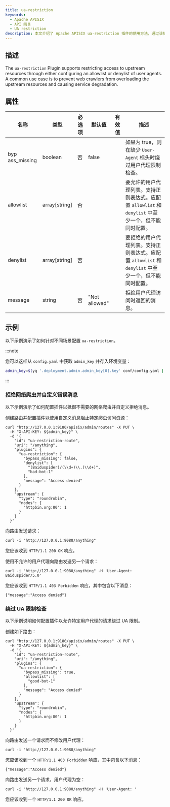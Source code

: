 ```yaml
---
title: ua-restriction
keywords:
  - Apache APISIX
  - API 网关
  - UA restriction
description: 本文介绍了 Apache APISIX ua-restriction 插件的使用方法，通过该插件可以将指定的 User-Agent 列入白名单或黑名单来限制对服务或路由的访问。
---
```


<!--
#
# Licensed to the Apache Software Foundation (ASF) under one or more
# contributor license agreements.  See the NOTICE file distributed with
# this work for additional information regarding copyright ownership.
# The ASF licenses this file to You under the Apache License, Version 2.0
# (the "License"); you may not use this file except in compliance with
# the License.  You may obtain a copy of the License at
#
#     http://www.apache.org/licenses/LICENSE-2.0
#
# Unless required by applicable law or agreed to in writing, software
# distributed under the License is distributed on an "AS IS" BASIS,
# WITHOUT WARRANTIES OR CONDITIONS OF ANY KIND, either express or implied.
# See the License for the specific language governing permissions and
# limitations under the License.
#
-->

<head>
  <link rel="canonical" href="https://docs.api7.ai/hub/ua-restriction" />
</head>

## 描述

The `ua-restriction` Plugin supports restricting access to upstream resources through either configuring an allowlist or denylist of user agents. A common use case is to prevent web crawlers from overloading the upstream resources and causing service degradation.

## 属性

| 名称    | 类型          | 必选项 | 默认值 | 有效值 | 描述                             |
| --------- | ------------- | ------ | ------ | ------ | -------------------------------- |
| byp​​ass_missing |boolean| 否 | false | | 如果为 true，则在缺少 `User-Agent` 标头时绕过用户代理限制检查。|
| allowlist | array[string] | 否 | | | 要允许的用户代理列表。支持正则表达式。应配置 `allowlist` 和 `denylist` 中至少一个，但不能同时配置。|
| denylist | array[string] | 否 | | | 要拒绝的用户代理列表。支持正则表达式。应配置 `allowlist` 和 `denylist` 中至少一个，但不能同时配置。|
| message | string | 否 | "Not allowed" | | 拒绝用户代理访问时返回的消息。|

## 示例

以下示例演示了如何针对不同场景配置 `ua-restriction`。

:::note

您可以这样从 `config.yaml` 中获取 `admin_key` 并存入环境变量：

```bash
admin_key=$(yq '.deployment.admin.admin_key[0].key' conf/config.yaml | sed 's/"//g')
```

:::

### 拒绝网络爬虫并自定义错误消息

以下示例演示了如何配置插件以抵御不需要的网络爬虫并自定义拒绝消息。

创建路由并配置插件以使用自定义消息阻止特定爬虫访问资源：

```shell
curl "http://127.0.0.1:9180/apisix/admin/routes" -X PUT \
  -H "X-API-KEY: ${admin_key}" \
  -d '{
    "id": "ua-restriction-route",
    "uri": "/anything",
    "plugins": {
      "ua-restriction": {
        "bypass_missing": false,
        "denylist": [
          "(Baiduspider)/(\\d+)\\.(\\d+)",
          "bad-bot-1"
        ],
        "message": "Access denied"
      }
    },
    "upstream": {
      "type": "roundrobin",
      "nodes": {
        "httpbin.org:80": 1
      }
    }
  }'
```

向路由发送请求：

```shell
curl -i "http://127.0.0.1:9080/anything"
```

您应该收到 `HTTP/1.1 200 OK` 响应。

使用不允许的用户代理向路由发送另一个请求：

```shell
curl -i "http://127.0.0.1:9080/anything" -H 'User-Agent: Baiduspider/5.0'
```

您应该收到 `HTTP/1.1 403 Forbidden` 响应，其中包含以下消息：

```text
{"message":"Access denied"}
```

### 绕过 UA 限制检查

以下示例说明如何配置插件以允许特定用户代理的请求绕过 UA 限制。

创建如下路由：

```shell
curl "http://127.0.0.1:9180/apisix/admin/routes" -X PUT \
  -H "X-API-KEY: ${admin_key}" \
  -d '{
    "id": "ua-restriction-route",
    "uri": "/anything",
    "plugins": {
      "ua-restriction": {
        "bypass_missing": true,
        "allowlist": [
          "good-bot-1"
        ],
        "message": "Access denied"
      }
    },
    "upstream": {
      "type": "roundrobin",
      "nodes": {
        "httpbin.org:80": 1
      }
    }
  }'
```

向路由发送一个请求而不修改用户代理：

```shell
curl -i "http://127.0.0.1:9080/anything"
```

您应该收到一个 `HTTP/1.1 403 Forbidden` 响应，其中包含以下消息：

```text
{"message":"Access denied"}
```

向路由发送另一个请求，用户代理为空：

```shell
curl -i "http://127.0.0.1:9080/anything" -H 'User-Agent: '
```

您应该收到一个 `HTTP/1.1 200 OK` 响应。
